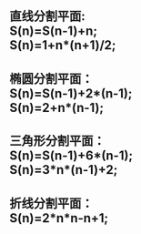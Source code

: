 直线分割平面:  
S(n)=S(n-1)+n;   
S(n)=1+n*(n+1)/2;
---
椭圆分割平面：  
S(n)=S(n-1)+2*(n-1);   
S(n)=2+n*(n-1);   
---
三角形分割平面：   
S(n)=S(n-1)+6*(n-1);   
S(n)=3\*n\*(n-1)+2;   
---
折线分割平面：   
S(n)=2\*n\*n-n+1;  
---

